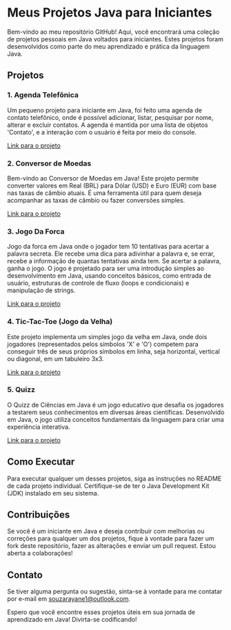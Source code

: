 # Meus Projetos Java para Iniciantes

Bem-vindo ao meu repositório GitHub! Aqui, você encontrará uma coleção de projetos pessoais em Java voltados para iniciantes. Estes projetos foram desenvolvidos como parte do meu aprendizado e prática da linguagem Java.

## Projetos

### 1. Agenda Telefônica

Um pequeno projeto para iniciante em Java, foi feito uma agenda de contato telefônico, onde é possível adicionar, listar, pesquisar por nome, alterar e excluir contatos. A agenda é mantida por uma lista de objetos 'Contato', e a interação com o usuário é feita por meio do console.

[Link para o projeto](https://github.com/souzarayane/Java-Iniciante/tree/main/agenda)

### 2. Conversor de Moedas

Bem-vindo ao Conversor de Moedas em Java! Este projeto permite converter valores em Real (BRL) para Dólar (USD) e Euro (EUR) com base nas taxas de câmbio atuais. É uma ferramenta útil para quem deseja acompanhar as taxas de câmbio ou fazer conversões simples.

[Link para o projeto](https://github.com/souzarayane/Java-Iniciante/tree/main/conversorDeMoedas)

### 3. Jogo Da Forca

Jogo da forca em Java onde o jogador tem 10 tentativas para acertar a palavra secreta. Ele recebe uma dica para adivinhar a palavra e, se errar, recebe a informação de quantas tentativas ainda tem. Se acertar a palavra, ganha o jogo. O jogo é projetado para ser uma introdução simples ao desenvolvimento em Java, usando conceitos básicos, como entrada de usuário, estruturas de controle de fluxo (loops e condicionais) e manipulação de strings.

[Link para o projeto](https://github.com/souzarayane/Java-Iniciante/tree/main/jogoDaForca)

### 4. Tic-Tac-Toe (Jogo da Velha)

Este projeto implementa um simples jogo da velha em Java, onde dois jogadores (representados pelos símbolos 'X' e 'O') competem para conseguir três de seus próprios símbolos em linha, 
seja horizontal, vertical ou diagonal, em um tabuleiro 3x3.

[Link para o projeto](https://github.com/souzarayane/Java-Iniciante/tree/main/jogoDaVelha)

### 5. Quizz

O Quizz de Ciências em Java é um jogo educativo que desafia os jogadores a testarem seus conhecimentos em diversas áreas científicas. Desenvolvido em Java, o jogo utiliza conceitos fundamentais da linguagem para criar uma experiência interativa.

[Link para o projeto](https://github.com/souzarayane/Java-Iniciante/tree/main/quizz)

## Como Executar

Para executar qualquer um desses projetos, siga as instruções no README de cada projeto individual. Certifique-se de ter o Java Development Kit (JDK) instalado em seu sistema.

## Contribuições

Se você é um iniciante em Java e deseja contribuir com melhorias ou correções para qualquer um dos projetos, fique à vontade para fazer um fork deste repositório, fazer as alterações e enviar um pull request. Estou aberta a colaborações!

## Contato

Se tiver alguma pergunta ou sugestão, sinta-se à vontade para me contatar por e-mail em souzarayane1@outlook.com.

Espero que você encontre esses projetos úteis em sua jornada de aprendizado em Java! Divirta-se codificando!

